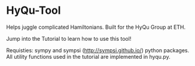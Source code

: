 # HyQu-Tool
Helps juggle complicated Hamiltonians. Built for the HyQu Group at ETH.

Jump into the Tutorial to learn how to use this tool!

Requisties: sympy and sympsi (http://sympsi.github.io/) python packages. 
All utility functions used in the tutorial are implemented in hyqu.py.
